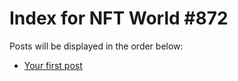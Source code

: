 # Index for NFT World #872
Posts will be displayed in the order below:

- [Your first post](./001-first.md)

